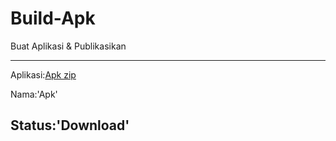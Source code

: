 # Build-Apk
Buat Aplikasi &amp; Publikasikan

---
Aplikasi:[Apk zip](https://ibuildapp.com/projects.php?action=info&projectid=3629154&utm_campaign=EmailNotifications&utm_medium=email&utm_source=AppReadyToPublish&utm_content=ibuildapp%20store)

Nama:'Apk'

Status:'Download'
---
